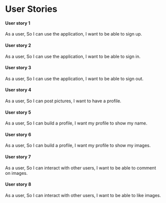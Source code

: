 # User Stories

#### User story 1
As a user,
So I can use the application,
I want to be able to sign up.

#### User story 2
As a user,
So I can use the application,
I want to be able to sign in.

#### User story 3
As a user,
So I can use the application,
I want to be able to sign out.

#### User story 4
As a user,
So I can post pictures,
I want to have a profile.


#### User story 5
As a user,
So I can build a profile,
I want my profile to show my name.

#### User story 6
As a user,
So I can build a profile,
I want my profile to show my images.

#### User story 7
As a user,
So I can interact with other users,
I want to be able to comment on images.

#### User story 8
As a user,
So I can interact with other users,
I want to be able to like images.
